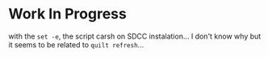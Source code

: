 # Work In Progress

with the `set -e`, the script carsh on SDCC instalation... I don't know why but it seems to be related to `quilt refresh`...
